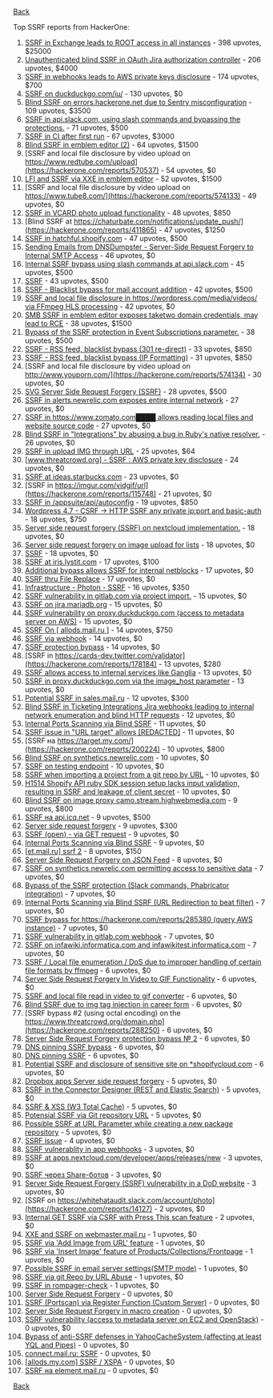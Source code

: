 [Back](../README.md)

Top SSRF reports from HackerOne:

1. [SSRF in Exchange leads to ROOT access in all instances](https://hackerone.com/reports/341876) - 398 upvotes, $25000
2. [Unauthenticated blind SSRF in OAuth Jira authorization controller](https://hackerone.com/reports/398799) - 206 upvotes, $4000
3. [SSRF in webhooks leads to AWS private keys disclosure](https://hackerone.com/reports/508459) - 174 upvotes, $700
4. [SSRF on duckduckgo.com/iu/](https://hackerone.com/reports/398641) - 130 upvotes, $0
5. [Blind SSRF on errors.hackerone.net due to Sentry misconfiguration](https://hackerone.com/reports/374737) - 109 upvotes, $3500
6. [SSRF in api.slack.com, using slash commands and bypassing the protections.](https://hackerone.com/reports/381129) - 71 upvotes, $500
7. [SSRF in CI after first run](https://hackerone.com/reports/369451) - 67 upvotes, $3000
8. [Blind SSRF in emblem editor (2)](https://hackerone.com/reports/265050) - 64 upvotes, $1500
9. [SSRF and local file disclosure by video upload on https://www.redtube.com/upload](https://hackerone.com/reports/570537) - 54 upvotes, $0
10. [LFI and SSRF via XXE in emblem editor](https://hackerone.com/reports/347139) - 52 upvotes, $1500
11. [SSRF and local file disclosure by video upload on https://www.tube8.com/](https://hackerone.com/reports/574133) - 49 upvotes, $0
12. [SSRF in VCARD photo upload functionality](https://hackerone.com/reports/296045) - 48 upvotes, $850
13. [Blind SSRF at https://chaturbate.com/notifications/update_push/](https://hackerone.com/reports/411865) - 47 upvotes, $1250
14. [SSRF in hatchful.shopify.com](https://hackerone.com/reports/409701) - 47 upvotes, $500
15. [Sending Emails from DNSDumpster - Server-Side Request Forgery to Internal SMTP Access](https://hackerone.com/reports/392859) - 46 upvotes, $0
16. [Internal SSRF bypass using slash commands at api.slack.com](https://hackerone.com/reports/356765) - 45 upvotes, $500
17. [SSRF](https://hackerone.com/reports/522203) - 43 upvotes, $500
18. [SSRF - Blacklist bypass for mail account addition](https://hackerone.com/reports/303378) - 42 upvotes, $500
19. [SSRF and local file disclosure in https://wordpress.com/media/videos/ via FFmpeg HLS processing](https://hackerone.com/reports/237381) - 42 upvotes, $0
20. [SMB SSRF in emblem editor exposes taketwo domain credentials, may lead to RCE](https://hackerone.com/reports/288353) - 38 upvotes, $1500
21. [Bypass of the SSRF protection in Event Subscriptions parameter.](https://hackerone.com/reports/386292) - 38 upvotes, $500
22. [SSRF - RSS feed, blacklist bypass (301 re-direct)](https://hackerone.com/reports/299135) - 33 upvotes, $850
23. [SSRF - RSS feed, blacklist bypass (IP Formatting)](https://hackerone.com/reports/299130) - 31 upvotes, $850
24. [SSRF and local file disclosure by video upload on http://www.youporn.com/](https://hackerone.com/reports/574134) - 30 upvotes, $0
25. [SVG Server Side Request Forgery (SSRF)](https://hackerone.com/reports/223203) - 28 upvotes, $500
26. [SSRF in alerts.newrelic.com exposes entire internal network](https://hackerone.com/reports/198690) - 27 upvotes, $0
27. [SSRF in https://www.zomato.com████ allows reading local files and website source code](https://hackerone.com/reports/271224) - 27 upvotes, $0
28. [Blind SSRF in "Integrations" by abusing a bug in Ruby's native resolver.](https://hackerone.com/reports/287245) - 26 upvotes, $0
29. [SSRF in upload IMG through URL](https://hackerone.com/reports/228377) - 25 upvotes, $64
30. [[www.threatcrowd.org] - SSRF : AWS private key disclosure](https://hackerone.com/reports/285380) - 24 upvotes, $0
31. [SSRF at ideas.starbucks.com](https://hackerone.com/reports/500468) - 23 upvotes, $0
32. [SSRF in https://imgur.com/vidgif/url](https://hackerone.com/reports/115748) - 21 upvotes, $0
33. [SSRF in /appsuite/api/autoconfig](https://hackerone.com/reports/293847) - 19 upvotes, $850
34. [Wordpress 4.7 - CSRF -> HTTP SSRF any private ip:port and basic-auth](https://hackerone.com/reports/187520) - 18 upvotes, $750
35. [Server side request forgery (SSRF) on nextcloud implementation.](https://hackerone.com/reports/145524) - 18 upvotes, $0
36. [Server side request forgery on image upload for lists](https://hackerone.com/reports/158016) - 18 upvotes, $0
37. [SSRF](https://hackerone.com/reports/253558) - 18 upvotes, $0
38. [SSRF at iris.lystit.com](https://hackerone.com/reports/206894) - 17 upvotes, $100
39. [Additional bypass allows SSRF for internal netblocks](https://hackerone.com/reports/288950) - 17 upvotes, $0
40. [SSRF thru File Replace](https://hackerone.com/reports/243865) - 17 upvotes, $0
41. [Infrastructure - Photon - SSRF](https://hackerone.com/reports/204513) - 16 upvotes, $350
42. [SSRF vulnerability in gitlab.com via project import.](https://hackerone.com/reports/215105) - 15 upvotes, $0
43. [SSRF on jira.mariadb.org](https://hackerone.com/reports/397402) - 15 upvotes, $0
44. [SSRF vulnerability on proxy.duckduckgo.com (access to metadata server on AWS)](https://hackerone.com/reports/395521) - 15 upvotes, $0
45. [SSRF On [ allods.mail.ru ]](https://hackerone.com/reports/602498) - 14 upvotes, $750
46. [SSRF via webhook](https://hackerone.com/reports/243277) - 14 upvotes, $0
47. [SSRF protection bypass](https://hackerone.com/reports/287762) - 14 upvotes, $0
48. [SSRF in https://cards-dev.twitter.com/validator](https://hackerone.com/reports/178184) - 13 upvotes, $280
49. [SSRF allows access to internal services like Ganglia](https://hackerone.com/reports/151086) - 13 upvotes, $0
50. [SSRF in proxy.duckduckgo.com via the image_host parameter](https://hackerone.com/reports/358119) - 13 upvotes, $0
51. [Potential SSRF in sales.mail.ru](https://hackerone.com/reports/97395) - 12 upvotes, $300
52. [Blind SSRF in Ticketing Integrations Jira webhooks leading to internal network enumeration and blind HTTP requests](https://hackerone.com/reports/344032) - 12 upvotes, $0
53. [Internal Ports Scanning via Blind SSRF](https://hackerone.com/reports/263169) - 11 upvotes, $0
54. [SSRF issue in "URL target" allows [REDACTED]](https://hackerone.com/reports/58897) - 11 upvotes, $0
55. [SSRF на https://target.my.com/](https://hackerone.com/reports/200224) - 10 upvotes, $800
56. [Blind SSRF on synthetics.newrelic.com](https://hackerone.com/reports/141304) - 10 upvotes, $0
57. [SSRF on testing endpoint](https://hackerone.com/reports/128685) - 10 upvotes, $0
58. [SSRF when importing a project from a git repo by URL](https://hackerone.com/reports/135937) - 10 upvotes, $0
59. [H1514 Shopify API ruby SDK session setup lacks input validation, resulting in SSRF and leakage of client secret](https://hackerone.com/reports/423437) - 10 upvotes, $0
60. [Blind SSRF on image proxy camo.stream.highwebmedia.com](https://hackerone.com/reports/385178) - 9 upvotes, $800
61. [SSRF на api.icq.net](https://hackerone.com/reports/432277) - 9 upvotes, $500
62. [Server side request forgery](https://hackerone.com/reports/427227) - 9 upvotes, $300
63. [SSRF (open) - via GET request](https://hackerone.com/reports/180527) - 9 upvotes, $0
64. [Internal Ports Scanning via Blind SSRF](https://hackerone.com/reports/281950) - 9 upvotes, $0
65. [[et.mail.ru] ssrf 2](https://hackerone.com/reports/258237) - 8 upvotes, $150
66. [Server Side Request Forgery on JSON Feed](https://hackerone.com/reports/280511) - 8 upvotes, $0
67. [SSRF on synthetics.newrelic.com permitting access to sensitive data](https://hackerone.com/reports/141682) - 7 upvotes, $0
68. [Bypass of the SSRF protection (Slack commands, Phabricator integration)](https://hackerone.com/reports/61312) - 7 upvotes, $0
69. [Internal Ports Scanning via Blind SSRF (URL Redirection to beat filter)](https://hackerone.com/reports/287496) - 7 upvotes, $0
70. [SSRF bypass for https://hackerone.com/reports/285380 (query AWS instance)](https://hackerone.com/reports/288183) - 7 upvotes, $0
71. [SSRF vulnerability in gitlab.com webhook](https://hackerone.com/reports/301924) - 7 upvotes, $0
72. [SSRF on infawiki.informatica.com and infawikitest.informatica.com](https://hackerone.com/reports/327480) - 7 upvotes, $0
73. [SSRF / Local file enumeration / DoS due to improper handling of certain file formats by ffmpeg](https://hackerone.com/reports/115978) - 6 upvotes, $0
74. [Server Side Request Forgery In Video to GIF Functionality](https://hackerone.com/reports/91816) - 6 upvotes, $0
75. [SSRF and local file read in video to gif converter](https://hackerone.com/reports/115857) - 6 upvotes, $0
76. [Blind SSRF due to img tag injection in career form](https://hackerone.com/reports/236301) - 6 upvotes, $0
77. [SSRF bypass #2 (using octal encoding) on the https://www.threatcrowd.org/domain.php](https://hackerone.com/reports/288250) - 6 upvotes, $0
78. [Server Side Request Forgery protection bypass № 2](https://hackerone.com/reports/288537) - 6 upvotes, $0
79. [DNS pinning SSRF bypass](https://hackerone.com/reports/288193) - 6 upvotes, $0
80. [DNS pinning SSRF](https://hackerone.com/reports/289187) - 6 upvotes, $0
81. [Potential SSRF and disclosure of sensitive site on *shopifycloud.com](https://hackerone.com/reports/382612) - 6 upvotes, $0
82. [Dropbox apps Server side request forgery](https://hackerone.com/reports/137229) - 5 upvotes, $0
83. [SSRF in the Connector Designer (REST and Elastic Search)](https://hackerone.com/reports/112156) - 5 upvotes, $0
84. [SSRF & XSS (W3 Total Cache)](https://hackerone.com/reports/138721) - 5 upvotes, $0
85. [Potensial SSRF via Git repository URL](https://hackerone.com/reports/359288) - 5 upvotes, $0
86. [Possible SSRF at URL Parameter while creating a new package repository](https://hackerone.com/reports/151680) - 5 upvotes, $0
87. [SSRF issue](https://hackerone.com/reports/120219) - 4 upvotes, $0
88. [SSRF vulnerablity in app webhooks](https://hackerone.com/reports/56828) - 3 upvotes, $0
89. [SSRF at apps.nextcloud.com/developer/apps/releases/new](https://hackerone.com/reports/213358) - 3 upvotes, $0
90. [SSRF через Share-ботов](https://hackerone.com/reports/197365) - 3 upvotes, $0
91. [Server Side Request Forgery (SSRF) vulnerability in a DoD website](https://hackerone.com/reports/189648) - 3 upvotes, $0
92. [SSRF on https://whitehataudit.slack.com/account/photo](https://hackerone.com/reports/14127) - 2 upvotes, $0
93. [Internal GET SSRF via CSRF with Press This scan feature](https://hackerone.com/reports/110801) - 2 upvotes, $0
94. [XXE and SSRF on webmaster.mail.ru](https://hackerone.com/reports/12583) - 1 upvotes, $0
95. [SSRF via 'Add Image from URL' feature](https://hackerone.com/reports/67377) - 1 upvotes, $0
96. [SSRF via 'Insert Image' feature of Products/Collections/Frontpage](https://hackerone.com/reports/67389) - 1 upvotes, $0
97. [Possible SSRF in email server settings(SMTP mode)](https://hackerone.com/reports/222667) - 1 upvotes, $0
98. [SSRF via git Repo by URL Abuse](https://hackerone.com/reports/191216) - 1 upvotes, $0
99. [SSRF in rompager-check](https://hackerone.com/reports/374818) - 1 upvotes, $0
100. [Server Side Request Forgery](https://hackerone.com/reports/4461) - 0 upvotes, $0
101. [SSRF (Portscan) via Register Function (Custom Server)](https://hackerone.com/reports/16571) - 0 upvotes, $0
102. [Server Side Request Forgery in macro creation](https://hackerone.com/reports/50537) - 0 upvotes, $0
103. [SSRF vulnerability (access to metadata server on EC2 and OpenStack)](https://hackerone.com/reports/53088) - 0 upvotes, $0
104. [Bypass of anti-SSRF defenses in YahooCacheSystem (affecting at least YQL and Pipes)](https://hackerone.com/reports/1066) - 0 upvotes, $0
105. [connect.mail.ru: SSRF](https://hackerone.com/reports/14033) - 0 upvotes, $0
106. [[allods.my.com] SSRF / XSPA](https://hackerone.com/reports/111950) - 0 upvotes, $0
107. [SSRF на element.mail.ru](https://hackerone.com/reports/117158) - 0 upvotes, $0


[Back](../README.md)